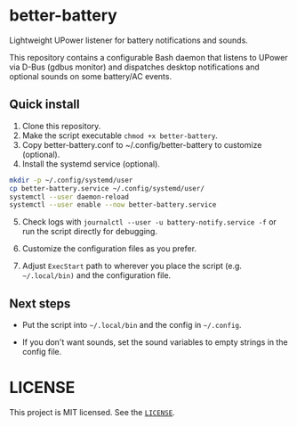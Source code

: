 # better-battery

Lightweight UPower listener for battery notifications and sounds.

This repository contains a configurable Bash daemon that listens to UPower via D-Bus (gdbus monitor) and dispatches desktop notifications and optional sounds on some battery/AC events.


## Quick install

1. Clone this repository.
2. Make the script executable `chmod +x better-battery`.
3. Copy better-battery.conf to ~/.config/better-battery to customize (optional).
4. Install the systemd service (optional).


```sh
mkdir -p ~/.config/systemd/user
cp better-battery.service ~/.config/systemd/user/
systemctl --user daemon-reload
systemctl --user enable --now better-battery.service
```

5. Check logs with `journalctl --user -u battery-notify.service -f` or run the script directly for debugging.

6. Customize the configuration files as you prefer.
7. Adjust `ExecStart` path to wherever you place the script (e.g. `~/.local/bin)` and the configuration file.

## Next steps

- Put the script into `~/.local/bin` and the config in `~/.config`.

- If you don't want sounds, set the sound variables to empty strings in the config file.


# LICENSE

This project is MIT licensed. See the [`LICENSE`](https://choosealicense.com/licenses/mit/).

